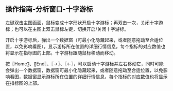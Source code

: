 ## 操作指南-分析窗口-十字游标

左键双击主图画面，鼠标变成十字形状开启十字游标；再双击一次，关闭十字游标；也可以在主图上双击鼠标左键，切换开启/关闭十字游标。

开启十字游标后，弹出一个数据窗（可最小化隐藏起来，或者随意拖动至合适位置，以免影响看图），显示游标所在位置的详细行情信息，每个指标的对应数值也将显示在指标图的上部。十字游标跟随鼠标移动而移动。

按〖Home〗、〖End〗、〖→〗、〖←〗，可以启动十字游标并左右移动它，同时可能会弹出一个数据窗，数据窗可最小化隐藏起来，或者随意拖动至合适位置，以免影响看图，数据窗显示游标所在位置的详细行情信息，每个指标的对应数值也将显示在指标图的上部。

